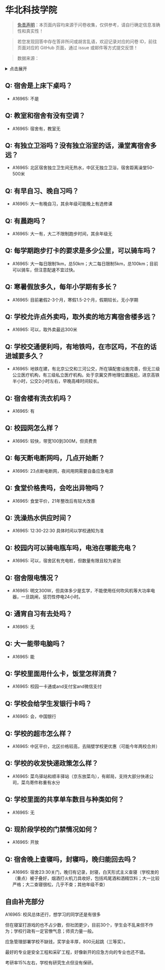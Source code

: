 # 华北科技学院

> [免责声明](https://colleges.chat/#_3)：本页面内容均来源于问卷收集，仅供参考，请自行确定信息准确性和真实性！

> 若您发现回答中存在答非所问或胡言乱语，欢迎记录对应的问卷 ID，前往页面对应的 GitHub 页面，通过 issue 或邮件等方式提交反馈！

> 数据来源：

<details><summary>点击展开</summary>
<ul>
<li>A16965: xsleepangel@outlook.com (2023 年 03 月)</li>
</ul>
</details>

## Q: 宿舍是上床下桌吗？

- A16965: 不是

## Q: 教室和宿舍有没有空调？

- A16965: 宿舍有，教室无

## Q: 有独立卫浴吗？没有独立浴室的话，澡堂离宿舍多远？

- A16965: 北区宿舍独立卫生间无热水，中区无独立卫浴，宿舍距离澡堂50-500米

## Q: 有早自习、晚自习吗？

- A16965: 大一有晚自习，其余年级可能晚上有选修课

## Q: 有晨跑吗？

- A16965: 大一有，大二不限制跑步时间，其余年级无

## Q: 每学期跑步打卡的要求是多少公里，可以骑车吗？

- A16965: 大一每日限制1km，总50km；大二每日限制5km，总100km；目前可以骑车，但注意配速不宜过快。

## Q: 寒暑假放多久，每年小学期有多长？

- A16965: 目前暑假2-3个月，寒假1.5-2个月，假期较长，无小学期

## Q: 学校允许点外卖吗，取外卖的地方离宿舍楼多远？

- A16965: 可以，取外卖最远300米

## Q: 学校交通便利吗，有地铁吗，在市区吗，不在的话进城要多久？

- A16965: 地铁在建，有北京公交和三河公交，所在镇配套设施完善，但无三级公立医疗机构，有三级私立医疗机构。处于京冀交界地理位置尴尬，进京高铁半小时，公交2小时左右，早晚高峰时间较长。

## Q: 宿舍楼有洗衣机吗？

- A16965: 有

## Q: 校园网怎么样？

- A16965: 较快，带宽100到300M，但资费贵

## Q: 每天断电断网吗，几点开始断？

- A16965: 23点断电断网，夜间用网需要自备应急电源

## Q: 食堂价格贵吗，会吃出异物吗？

- A16965: 食堂平价，21年整改后有较大改善

## Q: 洗澡热水供应时间？

- A16965: 12:30-22:30 具体时间以学校通知为准

## Q: 校园内可以骑电瓶车吗，电池在哪能充电？

- A16965: 可以，宿舍区有充电桩，但数量有限且较为紧张

## Q: 宿舍限电情况？

- A16965: 明文300W，但具体多少是玄学，不能使用任何吹风机等大功率电器，一旦跳闸，惩罚性停电24小时。

## Q: 通宵自习有去处吗？

- A16965: 无

## Q: 大一能带电脑吗？

- A16965: 能

## Q: 学校里面用什么卡，饭堂怎样消费？

- A16965: 校园一卡通或and支付宝and微信支付

## Q: 学校会给学生发银行卡吗？

- A16965: 会，中国银行

## Q: 学校的超市怎么样？

- A16965: 中区平价，北区价格较高，去隔壁学校更优惠（可能今年两校合并）

## Q: 学校的收发快递政策怎么样？

- A16965: 菜鸟驿站和顺丰驿站（京东放菜鸟），有邮局，支持大部分快递公司，菜鸟寄件称重有水分

## Q: 学校里面的共享单车数目与种类如何？

- A16965: 无

## Q: 现阶段学校的门禁情况如何？

- A16965: 开放

## Q: 宿舍晚上查寝吗，封寝吗，晚归能回去吗？

- A16965: 宿舍23:30关门，晚归有记录，封寝，白天形式主义查寝（学校发的（重点）被子叠好，烟酒打火机刀具收好，包括鸡尾酒和酒精饮料；大一比较严格；大二查寝很松，几乎不查；其他年级不查）

## 自由补充部分

A16965: 校风总体还行，想学习的同学还是有很多

但在寝室打游戏的也不占少数，但社团更少，目前30个，学生会不乱来但不作为；学校行政有一定官僚气息；师资力量一般。

应急管理部署学校不缺钱，奖学金丰厚，800元起跳（三等奖）。

最好的专业是安全工程和采矿工程，好像新开的应急方向的专业也还不错。

考研率15%左右，学校有研究生点但没有保研。